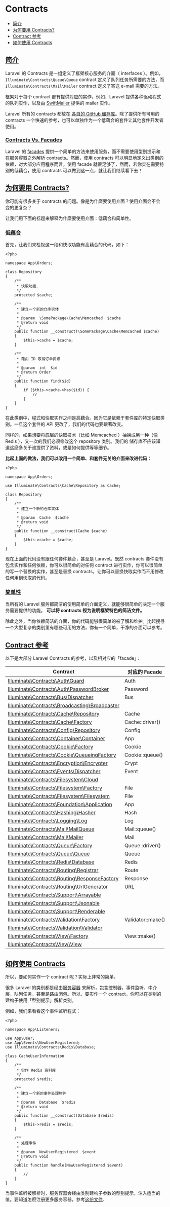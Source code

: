 # Contracts

*   [简介](https://github.com/Laragirl/docs/blob/5.1/contracts.md#简介)
*   [为何要用 Contracts?](https://github.com/Laragirl/docs/blob/5.1/contracts.md#为何要用-contracts)
*   [Contract 参考](https://github.com/Laragirl/docs/blob/5.1/contracts.md#contract-参考)
*   [如何使用 Contracts](https://github.com/Laragirl/docs/blob/5.1/contracts.md#如何使用-contracts)



## [简介](https://github.com/Laragirl/docs/blob/5.1/contracts.md#简介)

Laravel 的 Contracts 是一组定义了框架核心服务的介面（ interfaces ）。例如，`Illuminate\Contracts\Queue\Queue` contract 定义了队列任务所需要的方法，而 `Illuminate\Contracts\Mail\Mailer` contract 定义了寄送 e-mail 需要的方法。

框架对于每个 contract 都有提供对应的实作，例如，Laravel 提供各种驱动程式的队列实作，以及由 [SwiftMailer](http://swiftmailer.org/) 提供的 mailer 实作。

Laravel 所有的 contracts 都放在 [各自的 GitHub 储存库](https://github.com/illuminate/contracts)。除了提供所有可用的 contracts 一个快速的参考，也可以单独作为一个低藕合的套件让其他套件开发者使用。

### [Contracts Vs. Facades](https://github.com/Laragirl/docs/blob/5.1/contracts.md#contracts-vs-facades)

Laravel 的 [facades](https://github.com/Laragirl/docs/blob/5.1/docs/%7B%7Bversion%7D%7D/facades) 提供一个简单的方法来使用服务，而不需要使用型别提示和在服务容器之外解析 contracts。然而，使用 contracts 可以明显地定义出类别的依赖，对大部分应用程序而言，使用 facade 就很足够了，然而，若你实在需要特别的低藕合，使用 contracts 可以做到这一点，就让我们继续看下去！



## [为何要用 Contracts?](https://github.com/Laragirl/docs/blob/5.1/contracts.md#为何要用-contracts)

你可能有很多关于 contracts 的问题。像是为什麽要使用介面？使用介面会不会变的更复杂？

让我们用下面的标题来解释为什麽要使用介面：低藕合和简单性。

### [低藕合](https://github.com/Laragirl/docs/blob/5.1/contracts.md#低藕合)

首先，让我们来检视这一段和快取功能有高藕合的代码，如下：

~~~
<?php

namespace App\Orders;

class Repository
{
    /**
     * 快取功能.
     */
    protected $cache;

    /**
     * 建立一个新的仓库实体
     *
     * @param  \SomePackage\Cache\Memcached  $cache
     * @return void
     */
    public function __construct(\SomePackage\Cache\Memcached $cache)
    {
        $this->cache = $cache;
    }

    /**
     * 藉由 ID 取得订单资讯
     *
     * @param  int  $id
     * @return Order
     */
    public function find($id)
    {
        if ($this->cache->has($id)) {
            //
        }
    }
}

~~~

在此类别中，程式和快取实作之间是高藕合。因为它是依赖于套件库的特定快取类别。一旦这个套件的 API 更改了，我们的代码也要跟著改变。

同样的，如果想要将底层的快取技术（比如 Memcached ）抽换成另一种（像 Redis ），又一次的我们必须修改这个 repository 类别。我们的 储存库不应该知道这麽多关于谁提供了资料，或是如何提供等等细节。

**比起上面的做法，我们可以改用一个简单、和套件无关的介面来改进代码：**

~~~
<?php

namespace App\Orders;

use Illuminate\Contracts\Cache\Repository as Cache;

class Repository
{
    /**
     * 建立一个新的仓库实体
     *
     * @param  Cache  $cache
     * @return void
     */
    public function __construct(Cache $cache)
    {
        $this->cache = $cache;
    }
}

~~~

现在上面的代码没有跟任何套件藕合，甚至是 Laravel。既然 contracts 套件没有包含实作和任何依赖，你可以很简单的对任何 contract 进行实作，你可以很简单的写一个替换的实作，甚至是替换 contracts，让你可以替换快取实作而不用修改任何用到快取的代码。

### [简单性](https://github.com/laragirl/docs/blob/5.1/contracts.md#简单性)

当所有的 Laravel 服务都简洁的使用简单的介面定义，就能够很简单的决定一个服务需要提供的功能。 **可以将 contracts 视为说明框架特色的简洁文件。**

除此之外，当你依赖简洁的介面，你的代码能够很简单的被了解和维护。比起搜寻一个大型复杂的类别里有哪些可用的方法，你有一个简单，干净的介面可以参考。



## [Contract 参考](https://github.com/Laragirl/docs/blob/5.1/contracts.md#contract-参考)

以下是大部分 Laravel Contracts 的参考，以及相对应的「facade」：

| Contract | 对应的 Facade |
| --- | --- |
| [Illuminate\Contracts\Auth\Guard](https://github.com/illuminate/contracts/blob/master/Auth/Guard.php) | Auth |
| [Illuminate\Contracts\Auth\PasswordBroker](https://github.com/illuminate/contracts/blob/master/Auth/PasswordBroker.php) | Password |
| [Illuminate\Contracts\Bus\Dispatcher](https://github.com/illuminate/contracts/blob/master/Bus/Dispatcher.php) | Bus |
| [Illuminate\Contracts\Broadcasting\Broadcaster](https://github.com/illuminate/contracts/blob/master/Broadcasting/Broadcaster.php) |
| [Illuminate\Contracts\Cache\Repository](https://github.com/illuminate/contracts/blob/master/Cache/Repository.php) | Cache |
| [Illuminate\Contracts\Cache\Factory](https://github.com/illuminate/contracts/blob/master/Cache/Factory.php) | Cache::driver() |
| [Illuminate\Contracts\Config\Repository](https://github.com/illuminate/contracts/blob/master/Config/Repository.php) | Config |
| [Illuminate\Contracts\Container\Container](https://github.com/illuminate/contracts/blob/master/Container/Container.php) | App |
| [Illuminate\Contracts\Cookie\Factory](https://github.com/illuminate/contracts/blob/master/Cookie/Factory.php) | Cookie |
| [Illuminate\Contracts\Cookie\QueueingFactory](https://github.com/illuminate/contracts/blob/master/Cookie/QueueingFactory.php) | Cookie::queue() |
| [Illuminate\Contracts\Encryption\Encrypter](https://github.com/illuminate/contracts/blob/master/Encryption/Encrypter.php) | Crypt |
| [Illuminate\Contracts\Events\Dispatcher](https://github.com/illuminate/contracts/blob/master/Events/Dispatcher.php) | Event |
| [Illuminate\Contracts\Filesystem\Cloud](https://github.com/illuminate/contracts/blob/master/Filesystem/Cloud.php) |
| [Illuminate\Contracts\Filesystem\Factory](https://github.com/illuminate/contracts/blob/master/Filesystem/Factory.php) | File |
| [Illuminate\Contracts\Filesystem\Filesystem](https://github.com/illuminate/contracts/blob/master/Filesystem/Filesystem.php) | File |
| [Illuminate\Contracts\Foundation\Application](https://github.com/illuminate/contracts/blob/master/Foundation/Application.php) | App |
| [Illuminate\Contracts\Hashing\Hasher](https://github.com/illuminate/contracts/blob/master/Hashing/Hasher.php) | Hash |
| [Illuminate\Contracts\Logging\Log](https://github.com/illuminate/contracts/blob/master/Logging/Log.php) | Log |
| [Illuminate\Contracts\Mail\MailQueue](https://github.com/illuminate/contracts/blob/master/Mail/MailQueue.php) | Mail::queue() |
| [Illuminate\Contracts\Mail\Mailer](https://github.com/illuminate/contracts/blob/master/Mail/Mailer.php) | Mail |
| [Illuminate\Contracts\Queue\Factory](https://github.com/illuminate/contracts/blob/master/Queue/Factory.php) | Queue::driver() |
| [Illuminate\Contracts\Queue\Queue](https://github.com/illuminate/contracts/blob/master/Queue/Queue.php) | Queue |
| [Illuminate\Contracts\Redis\Database](https://github.com/illuminate/contracts/blob/master/Redis/Database.php) | Redis |
| [Illuminate\Contracts\Routing\Registrar](https://github.com/illuminate/contracts/blob/master/Routing/Registrar.php) | Route |
| [Illuminate\Contracts\Routing\ResponseFactory](https://github.com/illuminate/contracts/blob/master/Routing/ResponseFactory.php) | Response |
| [Illuminate\Contracts\Routing\UrlGenerator](https://github.com/illuminate/contracts/blob/master/Routing/UrlGenerator.php) | URL |
| [Illuminate\Contracts\Support\Arrayable](https://github.com/illuminate/contracts/blob/master/Support/Arrayable.php) |
| [Illuminate\Contracts\Support\Jsonable](https://github.com/illuminate/contracts/blob/master/Support/Jsonable.php) |
| [Illuminate\Contracts\Support\Renderable](https://github.com/illuminate/contracts/blob/master/Support/Renderable.php) |
| [Illuminate\Contracts\Validation\Factory](https://github.com/illuminate/contracts/blob/master/Validation/Factory.php) | Validator::make() |
| [Illuminate\Contracts\Validation\Validator](https://github.com/illuminate/contracts/blob/master/Validation/Validator.php) |
| [Illuminate\Contracts\View\Factory](https://github.com/illuminate/contracts/blob/master/View/Factory.php) | View::make() |
| [Illuminate\Contracts\View\View](https://github.com/illuminate/contracts/blob/master/View/View.php) |



## [如何使用 Contracts](https://github.com/laragirl/docs/blob/5.1/contracts.md#如何使用-contracts)

所以，要如何实作一个 contract 呢？实际上非常的简单。

很多 Laravel 的类别都是经由[服务容器](https://github.com/Laragirl/docs/blob/5.1/container.md) 来解析，包含控制器，事件监听，中介层，队列任务，甚至是路由闭包。所以，要实作一个 contract，你可以在类别的建构子使用「型别提示」解析类别。

例如，我们来看看这个事件监听程式：

~~~
<?php

namespace App\Listeners;

use App\User;
use App\Events\NewUserRegistered;
use Illuminate\Contracts\Redis\Database;

class CacheUserInformation
{
    /**
     * 实作 Redis 资料库
     */
    protected $redis;

    /**
     * 建立一个新的事件处理物件
     *
     * @param  Database  $redis
     * @return void
     */
    public function __construct(Database $redis)
    {
        $this->redis = $redis;
    }

    /**
     * 处理事件
     *
     * @param  NewUserRegistered  $event
     * @return void
     */
    public function handle(NewUserRegistered $event)
    {
        //
    }
}

~~~

当事件监听被解析时，服务容器会经由类别建构子参数的型别提示，注入适当的值。要知道怎麽注册更多服务容器，参考[这份文件](https://github.com/Laragirl/docs/blob/5.1/container.md).
